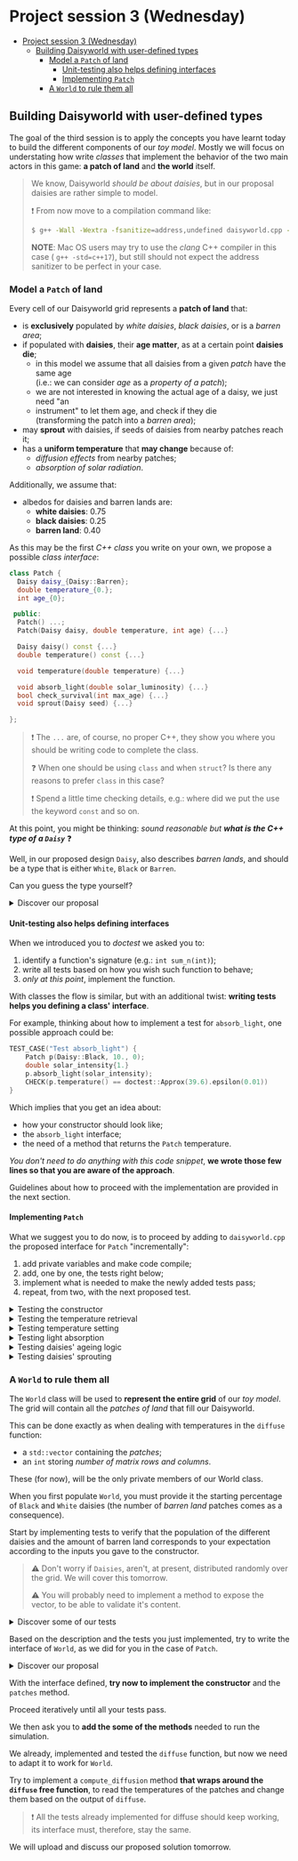 # Project session 3 (Wednesday)

- [Project session 3 (Wednesday)](#project-session-3-wednesday)
  - [Building Daisyworld with user-defined types](#building-daisyworld-with-user-defined-types)
    - [Model a `Patch` of land](#model-a-patch-of-land)
      - [Unit-testing also helps defining interfaces](#unit-testing-also-helps-defining-interfaces)
      - [Implementing `Patch`](#implementing-patch)
    - [A `World` to rule them all](#a-world-to-rule-them-all)

## Building Daisyworld with user-defined types

The goal of the third session is to apply the concepts you have learnt today
to build the different components of our _toy model_.
Mostly we will focus on understating how write _classes_ that implement the
behavior of the two main actors in this game: **a patch of land** and **the
world** itself.

> We know, Daisyworld _should be about daisies_, but in our proposal daisies
> are rather simple to model.
>
> :exclamation: From now move to a compilation command like:
>
> ```bash
> $ g++ -Wall -Wextra -fsanitize=address,undefined daisyworld.cpp -o daisyworld
> ```
>
> **NOTE**: Mac OS users may try to use the _clang_ C++ compiler in this case (
> `g++ -std=c++17`), but still should not expect the address sanitizer to be
> perfect in your case.

### Model a `Patch` of land

Every cell of our Daisyworld grid represents a **patch of land** that:

- is **exclusively** populated by _white daisies_, _black daisies_, or is a
  _barren area_;
- if populated with **daisies**, their **age matter**, as at a certain point
  **daisies die**;
  - in this model we assume that all daisies from  a given _patch_ have the
    same age  
    (i.e.: we can consider _age_ as a _property of a patch_);
  - we are not interested in knowing the actual age of a daisy, we just need "an
  - instrument" to let them age, and check if they die  
    (transforming the patch into a _barren area_);
- may **sprout** with daisies, if seeds of daisies from nearby patches reach it;
- has a **uniform temperature** that **may change** because of:
  - _diffusion effects_ from nearby patches;
  - _absorption of solar radiation_.

Additionally, we assume that:

- albedos for daisies and barren lands are:
  - **white daisies**: 0.75
  - **black daisies**: 0.25
  - **barren land**: 0.40

As this may be the first _C++ class_ you write on your own, we propose a
possible _class interface_:

```c++
class Patch {
  Daisy daisy_{Daisy::Barren};
  double temperature_{0.};
  int age_{0};

 public:
  Patch() ...;
  Patch(Daisy daisy, double temperature, int age) {...}

  Daisy daisy() const {...}
  double temperature() const {...}

  void temperature(double temperature) {...}

  void absorb_light(double solar_luminosity) {...}
  bool check_survival(int max_age) {...}
  void sprout(Daisy seed) {...}

};
```

> :exclamation: The `...` are, of course, no proper C++, they show you where you
> should be writing code to complete the class.
>
> :question: When one should be using `class` and when `struct`? Is there any
> reasons to prefer `class` in this case?
>
> :exclamation: Spend a little time checking details, e.g.: where did we put the
> use the keyword `const` and so on.

At this point, you might be thinking: _sound reasonable but **what is the C++
type of a `Daisy`**_ :question:

Well, in our proposed design `Daisy`, also describes _barren lands_, and should
be a type that is either `White`, `Black` or `Barren`.

Can you guess the type yourself?

<details><summary>Discover our proposal</summary>

We have used an `enum class`:

```c++
enum class Daisy { Black, White, Barren };
```

</details>

#### Unit-testing also helps defining interfaces

When we introduced you to _doctest_ we asked you to:

1. identify a function's signature (e.g.: `int sum_n(int)`);
2. write all tests based on how you wish such function to behave;
3. _only at this point_, implement the function.

With classes the flow is similar, but with an additional twist: **writing tests
helps you defining a class' interface**.

For example, thinking about how to implement a test for `absorb_light`, one
possible approach could be:

```c++
TEST_CASE("Test absorb_light") {
    Patch p(Daisy::Black, 10., 0);
    double solar_intensity{1.}
    p.absorb_light(solar_intensity);
    CHECK(p.temperature() == doctest::Approx(39.6).epsilon(0.01))
}
```

Which implies that you get an idea about:

- how your constructor should look like;
- the `absorb_light` interface;
- the need of a method that returns the `Patch` temperature.

_You don't need to do anything with this code snippet_, **we wrote those few
lines so that you are aware of the approach**.

Guidelines about how to proceed with the implementation are provided in the next
section.

#### Implementing `Patch`

What we suggest you to do now, is to proceed by adding to `daisyworld.cpp` the
proposed interface for `Patch` "incrementally":

1. add private variables and make code compile;
2. add, one by one, the tests right below;
3. implement what is needed to make the newly added tests pass;
4. repeat, from two, with the next proposed test.

<details><summary>Testing the constructor</summary>

```c++
TEST_CASE("Test patches") {
  Patch p0(Daisy::Barren, 0., 0);
  Patch p1(Daisy::White, 0., 0);
  Patch p2(Daisy::Black, 20., 25);

  CHECK(p0.daisy() == Daisy::Barren);
  CHECK(p1.daisy() == Daisy::White);
  CHECK(p2.daisy() == Daisy::Black);
  CHECK_THROWS(Patch{Daisy::Barren, 0., -1});
}
```

> You can look at
> [this page](https://github.com/doctest/doctest/blob/master/doc/markdown/assertions.md#exceptions)
> to learn more about `CHECK_THROWS`.

</details>

<details><summary>Testing the temperature retrieval</summary>

> :exclamation: Add the `SUBCASE` within the main `TEST_CASE`.
> You can look at
> [this page](https://github.com/doctest/doctest/blob/master/doc/markdown/tutorial.md#test-cases-and-subcases)
> to learn more about `SUBCASE`.

```c++
  SUBCASE("Testing temperature retrieval") {
    CHECK(p0.temperature() == doctest::Approx(0.));
    CHECK(p1.temperature() == doctest::Approx(0.));
    CHECK(p2.temperature() == doctest::Approx(20.));
  }
```

</details>

<details><summary>Testing temperature setting</summary>

Writing this test is **left to you**!

</details>

<details><summary>Testing light absorption</summary>

> **NOTE**: let's agree that, in our simple model, the temperature after
> absorption is $T_{after} = (T_{before} + \Delta T_{from-heating}) / 2$;

```c++
  SUBCASE("Testing temperature") {
    p1.absorb_light(1.);
    CHECK(p1.temperature() == doctest::Approx(-9.9).epsilon(0.01));
    p2.absorb_light(1.);
    CHECK(p2.temperature() == doctest::Approx(39.6).epsilon(0.01));
  }
```

</details>

<details><summary>Testing daisies' ageing logic</summary>

> **NOTE**: daises die when their age is higher than **max_age**;
>
> **NOTE**: despite the name, let's agree that `check_survival` also takes care
> of ageing daisies by increasing `age_` by `1` **before** checking for
> survival.
>
> **NOTE**: let's agree that for _barren lands_ check_survival should return
> `false`;

```c++
  SUBCASE("Testing age") {
    int max_age = 25;
    CHECK(p0.check_survival(max_age) == false);
    CHECK(p1.check_survival(max_age) == true);
    CHECK(p2.check_survival(max_age) == false);
    CHECK(p2.daisy() == Daisy::Barren);
  }
```

</details>

<details><summary>Testing daisies' sprouting</summary>

This is also **left to you**.

> **NOTE**: remember to reset `age_` within this method.

</details>

### A `World` to rule them all

The `World` class will be used to **represent the entire grid** of our
_toy model_. The grid will contain all the _patches of land_ that fill
our Daisyworld.

This can be done exactly as when dealing with temperatures in the `diffuse`
function:

- a `std::vector` containing the _patches_;
- an `int` storing _number of matrix rows and columns_.

These (for now), will be the only private members of our World class.

When you first populate `World`, you must provide it the starting percentage
of `Black` and `White` daisies (the number of _barren land_ patches comes as a
consequence).

Start by implementing tests to verify that the population of the different
daisies and the amount of barren land corresponds to your expectation according
to the inputs you gave to the constructor.

> :warning: Don't worry if `Daisies`, aren't, at present, distributed randomly
> over the grid. We will cover this tomorrow.
>
> :warning: You will probably need to implement a method to expose the vector,
> to be able to validate it's content.

<details><summary>Discover some of our tests</summary>

```c++
TEST_CASE("Test World") {
  World world1(4, 0.5, 0.25);
  auto patches1{world1.patches()};
  SUBCASE("Population count") {
    int count_black{0};
    int count_white{0};
    int count_barren{0};
    for (auto const& p : patches1) {
      if (p.daisy() == Daisy::Black) ++count_black;
      if (p.daisy() == Daisy::White) ++count_white;
      if (p.daisy() == Daisy::Barren) ++count_barren;
    }
    CHECK(count_black == 8);
    CHECK(count_white == 4);
    CHECK(count_barren == 4);
}
```

</details>

Based on the description and the tests you just implemented, try to write the
interface of `World`, as we did for you in the case of `Patch`.

<details><summary>Discover our proposal</summary>

```c++
 private:
  int size_;
  std::vector<Patch> patches_;

 public:
  World(int size, double start_black_perc, double start_white_perc) {...}
  std::vector<Patch> patches() const {...}
```

</details>

With the interface defined, **try now to implement the constructor** and the
`patches` method.

Proceed iteratively until all your tests pass.

We then ask you to **add the some of the methods** needed to run the simulation.

We already, implemented and tested the `diffuse` function, but now we need to
adapt it to work for `World`.

Try to implement a `compute_diffusion` method **that wraps around the `diffuse`
free function**, to read the temperatures of the patches and change them
based on the output of `diffuse`.

> :exclamation: All the tests already implemented for diffuse should keep
> working, its interface must, therefore, stay the same.

We will upload and discuss our proposed solution tomorrow.
